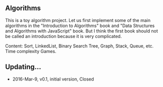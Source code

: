 ## Algorithms 
This is a toy algorithm project. Let us first implement some of the main algorithms in the "Introduction to Algorithms" book and "Data Structures and Algorithms with JavaScript" book. But I think the first book should not be called an introduction because it is very complicated.

Content: Sort, LinkedList, Binary Search Tree, Graph, Stack, Queue, etc. Time complexity Games.

## Updating...
* 2016-Mar-9, v0.1, initial version, Closed

